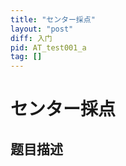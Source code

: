 ```yaml
---
title: "センター採点"
layout: "post"
diff: 入门
pid: AT_test001_a
tag: []
---
```


# センター採点

## 题目描述

[problemUrl]: https://atcoder.jp/contests/language-test-ver1/tasks/test001_a



